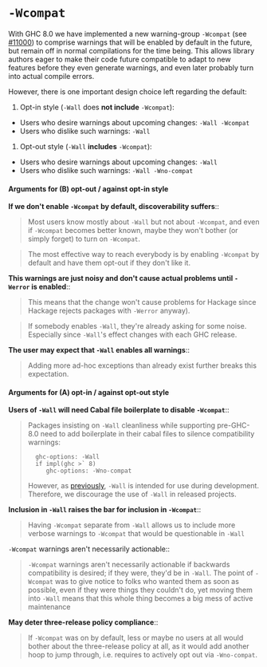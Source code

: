# `-Wcompat`



With GHC 8.0 we have implemented a new warning-group `-Wcompat` (see
[\#11000](https://gitlab.staging.haskell.org/ghc/ghc/issues/11000)) to comprise warnings that will be enabled by default in the
future, but remain off in normal compilations for the time
being. This allows library authors eager to make their code future
compatible to adapt to new features before they even generate
warnings, and even later probably turn into actual compile errors.



However, there is one important design choice left regarding the default:


1. Opt-in style  (`-Wall` does **not include** `-Wcompat`):

  - Users who desire warnings about upcoming changes: `-Wall -Wcompat`
  - Users who dislike such warnings: `-Wall`

1. Opt-out style (`-Wall` **includes** `-Wcompat`):

  - Users who desire warnings about upcoming changes: `-Wall`
  - Users who dislike such warnings: `-Wall -Wno-compat`

#### Arguments **for (B) opt-out** / against opt-in style



**If we don't enable `-Wcompat` by default, discoverability suffers**::


>
>
> Most users know mostly about `-Wall` but not about
> `-Wcompat`, and even if `-Wcompat` becomes better known, maybe they
> won't bother (or simply forget) to turn on `-Wcompat`.
>
>

>
>
> The most effective way to reach everybody is by enabling `-Wcompat`
> by default and have them opt-out if they don't like it.
>
>


**This warnings are just noisy and don't cause actual problems until `-Werror` is enabled**::


>
>
> This means that the change won't cause problems for Hackage since Hackage rejects packages with `-Werror` anyway).
>
>

>
>
> If somebody enables `-Wall`, they're already asking for some noise.
> Especially since `-Wall`'s effect changes with each GHC release.
>
>


**The user may expect that `-Wall` enables all warnings**::


>
>
> Adding more ad-hoc exceptions than already exist further breaks this expectation.
>
>

#### Arguments **for (A) opt-in** / against opt-out style



**Users of `-Wall` will need Cabal file boilerplate to disable `-Wcompat`**::


>
>
> Packages insisting on `-Wall` cleanliness while supporting pre-GHC-8.0 need to add boilerplate
> in their cabal files to silence compatibility warnings:
>
>
> ```wiki
>   ghc-options: -Wall
>   if impl(ghc >` 8)
>      ghc-options: -Wno-compat
> ```
>
>
> However, as [
> previously](https://mail.haskell.org/pipermail/ghc-devs/2016-January/010955.html|stated),
> `-Wall` is intended for use during development. Therefore, we discourage the use of `-Wall`
> in released projects.
>
>


**Inclusion in `-Wall` raises the bar for inclusion in `-Wcompat`**::


>
>
> Having `-Wcompat` separate from `-Wall` allows us to include
> more verbose warnings to `-Wcompat` that would be questionable in `-Wall`
>
>


`-Wcompat` warnings aren't necessarily actionable::


>
>
> `-Wcompat` warnings aren't necessarily actionable if backwards
> compatibility is desired; if they were, they'd be in `-Wall`. The
> point of `-Wcompat` was to give notice to folks who wanted them as soon
> as possible, even if they were things they couldn't do, yet moving
> them into `-Wall` means that this whole thing becomes a big mess of
> active maintenance
>
>


**May deter three-release policy compliance**::


>
>
> If `-Wcompat` was on by default, less or maybe no users at all would
> bother about the three-release policy at all, as it would add another
> hoop to jump through, i.e.  requires to actively opt out via
> `-Wno-compat`.
>
>

